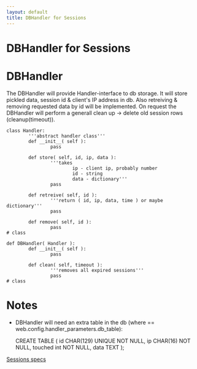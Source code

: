 ```yaml
---
layout: default
title: DBHandler for Sessions
---
```


# DBHandler for Sessions

# DBHandler

The DBHandler will provide Handler-interface to db storage.
It will store pickled data, session id & client's IP address in db. Also retreiving & removing requested data by id will be implemented. On request the DBHandler will perform a generall clean up -> delete old session rows (cleanup(timeout)).


    class Handler:
            '''abstract handler class'''
            def __init__( self ):
                    pass
    
            def store( self, id, ip, data ):
                    '''takes
                            ip - client ip, probably number
                            id - string
                            data - dictionary'''
                    pass
    
            def retreive( self, id ):
                    '''return ( id, ip, data, time ) or maybe dictionary'''
                    pass
    
            def remove( self, id ):
                    pass
    # class
    
    def DBHandler( Handler ):
            def __init__( self ):
                    pass
    
            def clean( self, timeout ):
                    '''removes all expired sessions'''
                    pass
    # class

# Notes
 * DBHandler will need an extra table in the db (where <name> == web.config.handler_parameters.db_table):

      CREATE TABLE <name> (
        id CHAR(129) UNIQUE NOT NULL,
        ip CHAR(16) NOT NULL,
        touched int NOT NULL,
        data TEXT
      );

[Sessions specs](/sessions)
